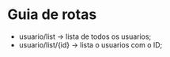 # Guia de rotas
- usuario/list  -> lista de todos os usuarios;
- usuario/list/{id}  -> lista o usuarios com o ID;